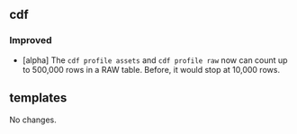 ## cdf 

### Improved

- [alpha] The `cdf profile assets` and `cdf profile raw` now can count
up to 500,000 rows in a RAW table. Before, it would stop at 10,000 rows.

## templates

No changes.